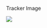 Tracker Image

![](https://s3-eu-west-1.amazonaws.com/target-manager-live/2496b2a3c64dee3b5955aff74bd1ef15/573f3c12ba1cdf1d238ed3d0/573f3c62b29b13090b0ac62f/raw.png)